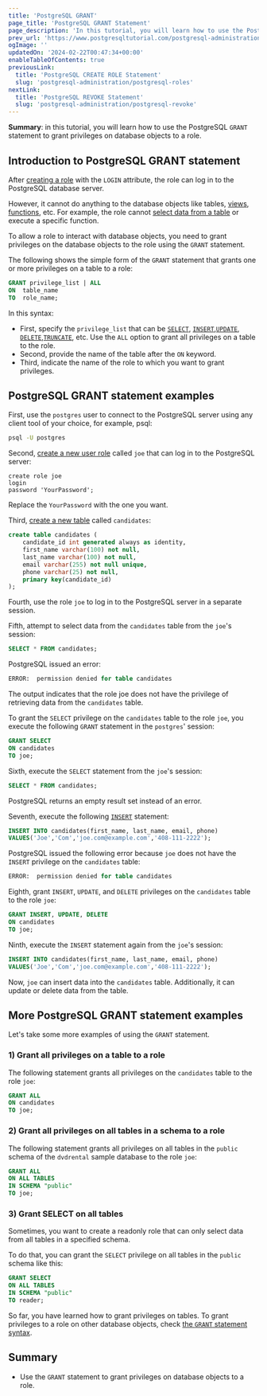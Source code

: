 ```yaml
---
title: 'PostgreSQL GRANT'
page_title: 'PostgreSQL GRANT Statement'
page_description: 'In this tutorial, you will learn how to use the PostgreSQL GRANT statement to grant privileges on database objects to a role.'
prev_url: 'https://www.postgresqltutorial.com/postgresql-administration/postgresql-grant/'
ogImage: ''
updatedOn: '2024-02-22T00:47:34+00:00'
enableTableOfContents: true
previousLink:
  title: 'PostgreSQL CREATE ROLE Statement'
  slug: 'postgresql-administration/postgresql-roles'
nextLink:
  title: 'PostgreSQL REVOKE Statement'
  slug: 'postgresql-administration/postgresql-revoke'
---
```


**Summary**: in this tutorial, you will learn how to use the PostgreSQL `GRANT` statement to grant privileges on database objects to a role.

## Introduction to PostgreSQL GRANT statement

After [creating a role](postgresql-roles) with the `LOGIN` attribute, the role can log in to the PostgreSQL database server.

However, it cannot do anything to the database objects like tables, [views](../postgresql-views), [functions](../postgresql-plpgsql/postgresql-create-function), etc. For example, the role cannot [select data from a table](../postgresql-tutorial/postgresql-select) or execute a specific function.

To allow a role to interact with database objects, you need to grant privileges on the database objects to the role using the `GRANT` statement.

The following shows the simple form of the `GRANT` statement that grants one or more privileges on a table to a role:

```sql
GRANT privilege_list | ALL
ON  table_name
TO  role_name;
```

In this syntax:

- First, specify the `privilege_list` that can be [`SELECT`](../postgresql-tutorial/postgresql-select), [`INSERT`](../postgresql-tutorial/postgresql-insert),[`UPDATE`](../postgresql-tutorial/postgresql-update), [`DELETE`](../postgresql-tutorial/postgresql-delete),[`TRUNCATE`](../postgresql-tutorial/postgresql-truncate-table), etc. Use the `ALL` option to grant all privileges on a table to the role.
- Second, provide the name of the table after the `ON` keyword.
- Third, indicate the name of the role to which you want to grant privileges.

## PostgreSQL GRANT statement examples

First, use the `postgres` user to connect to the PostgreSQL server using any client tool of your choice, for example, psql:

```bash
psql -U postgres
```

Second, [create a new user role](postgresql-roles) called `joe` that can log in to the PostgreSQL server:

```
create role joe
login
password 'YourPassword';
```

Replace the `YourPassword` with the one you want.

Third, [create a new table](../postgresql-tutorial/postgresql-create-table) called `candidates`:

```sql
create table candidates (
    candidate_id int generated always as identity,
    first_name varchar(100) not null,
    last_name varchar(100) not null,
    email varchar(255) not null unique,
    phone varchar(25) not null,
    primary key(candidate_id)
);
```

Fourth, use the role `joe` to log in to the PostgreSQL server in a separate session.

Fifth, attempt to select data from the `candidates` table from the `joe`'s session:

```sql
SELECT * FROM candidates;
```

PostgreSQL issued an error:

```sql
ERROR:  permission denied for table candidates
```

The output indicates that the role joe does not have the privilege of retrieving data from the `candidates` table.

To grant the `SELECT` privilege on the `candidates` table to the role `joe`, you execute the following `GRANT` statement in the `postgres`' session:

```sql
GRANT SELECT
ON candidates
TO joe;
```

Sixth, execute the `SELECT` statement from the `joe`'s session:

```sql
SELECT * FROM candidates;
```

PostgreSQL returns an empty result set instead of an error.

Seventh, execute the following [`INSERT`](../postgresql-tutorial/postgresql-insert) statement:

```sql
INSERT INTO candidates(first_name, last_name, email, phone)
VALUES('Joe','Com','joe.com@example.com','408-111-2222');
```

PostgreSQL issued the following error because `joe` does not have the `INSERT` privilege on the `candidates` table:

```sql
ERROR:  permission denied for table candidates
```

Eighth, grant `INSERT`, `UPDATE`, and `DELETE` privileges on the `candidates` table to the role `joe`:

```sql
GRANT INSERT, UPDATE, DELETE
ON candidates
TO joe;
```

Ninth, execute the `INSERT` statement again from the `joe`'s session:

```sql
INSERT INTO candidates(first_name, last_name, email, phone)
VALUES('Joe','Com','joe.com@example.com','408-111-2222');
```

Now, `joe` can insert data into the `candidates` table. Additionally, it can update or delete data from the table.

## More PostgreSQL GRANT statement examples

Let's take some more examples of using the `GRANT` statement.

### 1\) Grant all privileges on a table to a role

The following statement grants all privileges on the `candidates` table to the role `joe`:

```sql
GRANT ALL
ON candidates
TO joe;
```

### 2\) Grant all privileges on all tables in a schema to a role

The following statement grants all privileges on all tables in the `public` schema of the `dvdrental` sample database to the role `joe`:

```sql
GRANT ALL
ON ALL TABLES
IN SCHEMA "public"
TO joe;
```

### 3\) Grant SELECT on all tables

Sometimes, you want to create a readonly role that can only select data from all tables in a specified schema.

To do that, you can grant the `SELECT` privilege on all tables in the `public` schema like this:

```sql
GRANT SELECT
ON ALL TABLES
IN SCHEMA "public"
TO reader;
```

So far, you have learned how to grant privileges on tables. To grant privileges to a role on other database objects, check [the `GRANT` statement syntax](https://www.postgresql.org/docs/current/sql-grant.html).

## Summary

- Use the `GRANT` statement to grant privileges on database objects to a role.
